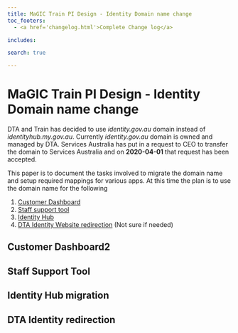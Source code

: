 ```yaml
---
title: MaGIC Train PI Design - Identity Domain name change
toc_footers: 
  - <a href='changelog.html'>Complete Change log</a>

includes: 

search: true

---
```


# MaGIC Train PI Design - Identity Domain name change
DTA and Train has decided to use *identity.gov.au* domain instead of *identityhub.my.gov.au*. Currently *identity.gov.au* domain is owned and managed by DTA. Services Australia has put in a request to CEO to transfer the domain to Services Australia and on **2020-04-01** that request has been accepted. 

This paper is to document the tasks involved to migrate the domain name and setup required mappings for various apps. At this time the plan is to use the domain name for the following 

1.  [Customer Dashboard](#CUSTOMER_DASHBOARD)
1.  [Staff support tool](#STAFF_SUPPORT_TOOL)
1.  [Identity Hub](#IDENTITY_HUB_MIGRATION)
1.  [DTA Identity Website redirection](#DTA_WEB_REDIRECT) (Not sure if needed)  

## <a id="CUSTOMER_DASHBOARD"></a>Customer Dashboard2 

## <a id="STAFF_SUPPORT_TOOL"></a>Staff Support Tool

## <a id="IDENTITY_HUB_MIGRATION"></a>Identity Hub migration 

## <a id="DTA_WEB_REDIRECT"></a>DTA Identity redirection 
